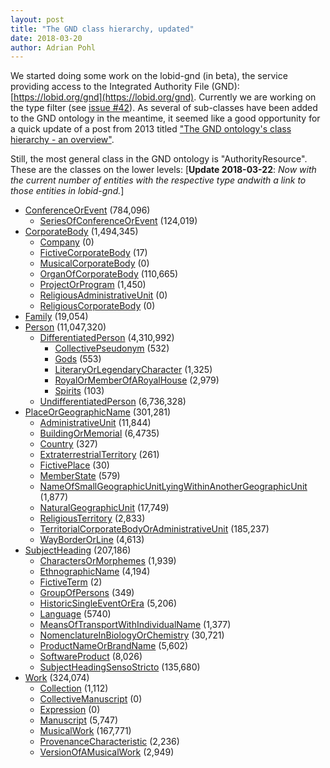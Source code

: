 ```yaml
---
layout: post
title: "The GND class hierarchy, updated"
date: 2018-03-20
author: Adrian Pohl
---
```


We started doing some work on the lobid-gnd (in beta), the service providing access to the Integrated Authority File (GND): [https://lobid.org/gnd](https://lobid.org/gnd). Currently we are working on the type filter (see [issue #42](https://github.com/hbz/lobid-gnd/issues/42)). As several of sub-classes have been added to the GND ontology in the meantime, it seemed like a good opportunity for a quick update of a post from 2013 titled ["The GND ontology's class hierarchy - an overview"](https://wiki1.hbz-nrw.de/x/CIeW).

Still, the most general class in the GND ontology is "AuthorityResource". These are the classes on the lower levels: \[**Update 2018-03-22**: *Now with the current number of entities with the respective type andwith a link to those entities in lobid-gnd.*]

- [ConferenceOrEvent](http://lobid.org/gnd/search?filter=type:ConferenceOrEvent) (784,096)
   - [SeriesOfConferenceOrEvent](http://lobid.org/gnd/search?filter=type:SeriesOfConferenceOrEvent) (124,019)
- [CorporateBody](http://lobid.org/gnd/search?filter=type:CorporateBody) (1,494,345)
   - [Company](http://lobid.org/gnd/search?filter=type:Company) (0)
   - [FictiveCorporateBody](http://lobid.org/gnd/search?filter=type:FictiveCorporateBody) (17)
   - [MusicalCorporateBody](http://lobid.org/gnd/search?filter=type:MusicalCorporateBody) (0)
   - [OrganOfCorporateBody](http://lobid.org/gnd/search?filter=type:OrganOfCorporateBody) (110,665)
   - [ProjectOrProgram](http://lobid.org/gnd/search?filter=type:ProjectOrProgram) (1,450)
   - [ReligiousAdministrativeUnit](http://lobid.org/gnd/search?filter=type:ReligiousAdministrativeUnit) (0)
   - [ReligiousCorporateBody](http://lobid.org/gnd/search?filter=type:ReligiousCorporateBody) (0)
- [Family](http://lobid.org/gnd/search?filter=type:Family) (19,054)
- [Person](http://lobid.org/gnd/search?filter=type:Person) (11,047,320)
   - [DifferentiatedPerson](http://lobid.org/gnd/search?filter=type:DifferentiatedPerson) (4,310,992)
      - [CollectivePseudonym](http://lobid.org/gnd/search?filter=type:CollectivePseudonym) (532)
      - [Gods](http://lobid.org/gnd/search?filter=type:Gods) (553)
      - [LiteraryOrLegendaryCharacter](http://lobid.org/gnd/search?filter=type:LiteraryOrLegendaryCharacter) (1,325)
      - [RoyalOrMemberOfARoyalHouse](http://lobid.org/gnd/search?filter=type:RoyalOrMemberOfARoyalHouse) (2,979)
      - [Spirits](http://lobid.org/gnd/search?filter=type:Spirits) (103)
   - [UndifferentiatedPerson](http://lobid.org/gnd/search?filter=type:UndifferentiatedPerson) (6,736,328)
- [PlaceOrGeographicName](http://lobid.org/gnd/search?filter=type:PlaceOrGeographicName) (301,281)
   - [AdministrativeUnit](http://lobid.org/gnd/search?filter=type:AdministrativeUnit) (11,844)
   - [BuildingOrMemorial](http://lobid.org/gnd/search?filter=type:BuildingOrMemorial) (6,4735)
   - [Country](http://lobid.org/gnd/search?filter=type:Country) (327)
   - [ExtraterrestrialTerritory](ExtraterrestrialTerritory) (261)
   - [FictivePlace](http://lobid.org/gnd/search?filter=type:FictivePlace) (30)
   - [MemberState](http://lobid.org/gnd/search?filter=type:MemberState) (579)
   - [NameOfSmallGeographicUnitLyingWithinAnotherGeographicUnit](http://lobid.org/gnd/search?filter=type:NameOfSmallGeographicUnitLyingWithinAnotherGeographicUnit) (1,877)
   - [NaturalGeographicUnit](http://lobid.org/gnd/search?filter=type:NaturalGeographicUnit) (17,749)
   - [ReligiousTerritory](http://lobid.org/gnd/search?filter=type:ReligiousTerritory) (2,833)
   - [TerritorialCorporateBodyOrAdministrativeUnit](http://lobid.org/gnd/search?filter=type:TerritorialCorporateBodyOrAdministrativeUnit) (185,237)
   - [WayBorderOrLine](http://lobid.org/gnd/search?filter=type:WayBorderOrLine) (4,613)
- [SubjectHeading](http://lobid.org/gnd/search?filter=type:SubjectHeading) (207,186)
   - [CharactersOrMorphemes](http://lobid.org/gnd/search?filter=type:CharactersOrMorphemes) (1,939)
   - [EthnographicName](http://lobid.org/gnd/search?filter=type:EthnographicName) (4,194)
   - [FictiveTerm](http://lobid.org/gnd/search?filter=type:FictiveTerm) (2)
   - [GroupOfPersons](http://lobid.org/gnd/search?filter=type:GroupOfPersons) (349)
   - [HistoricSingleEventOrEra](http://lobid.org/gnd/search?filter=type:HistoricSingleEventOrEra) (5,206)
   - [Language](http://lobid.org/gnd/search?filter=type:Language) (5740)
   - [MeansOfTransportWithIndividualName](http://lobid.org/gnd/search?filter=type:MeansOfTransportWithIndividualName) (1,377)
   - [NomenclatureInBiologyOrChemistry](http://lobid.org/gnd/search?filter=type:NomenclatureInBiologyOrChemistry) (30,721)
   - [ProductNameOrBrandName](http://lobid.org/gnd/search?filter=type:ProductNameOrBrandName) (5,602)
   - [SoftwareProduct](http://lobid.org/gnd/search?filter=type:SoftwareProduct) (8,026)
   - [SubjectHeadingSensoStricto](http://lobid.org/gnd/search?filter=type:SubjectHeadingSensoStricto) (135,680)
- [Work](http://lobid.org/gnd/search?filter=type:Work) (324,074)
   - [Collection](http://lobid.org/gnd/search?filter=type:Collection) (1,112)
   - [CollectiveManuscript](http://lobid.org/gnd/search?filter=type:CollectiveManuscript) (0)
   - [Expression](http://lobid.org/gnd/search?filter=type:Expression) (0)
   - [Manuscript](http://lobid.org/gnd/search?filter=type:Manuscript) (5,747)
   - [MusicalWork](http://lobid.org/gnd/search?filter=type:MusicalWork) (167,771)
   - [ProvenanceCharacteristic](http://lobid.org/gnd/search?filter=type:ProvenanceCharacteristic) (2,236)
   - [VersionOfAMusicalWork](http://lobid.org/gnd/search?filter=type:VersionOfAMusicalWork) (2,949)
